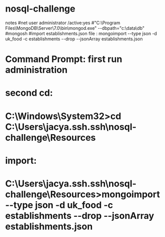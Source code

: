 # nosql-challenge
notes
#net user administrator /active:yes
#"C:\Program Files\MongoDB\Server\7.0\bin\mongod.exe" --dbpath="c:\data\db"
#mongosh
#import establishments.json file  :
mongoimport --type json -d uk_food -c establishments --drop --jsonArray establishments.json



# Command Prompt: first run administration
# second cd:
# C:\Windows\System32>cd C:\Users\jacya\.ssh\.ssh\nosql-challenge\Resources
# import:
# C:\Users\jacya\.ssh\.ssh\nosql-challenge\Resources>mongoimport --type json -d uk_food -c establishments --drop --jsonArray establishments.json
